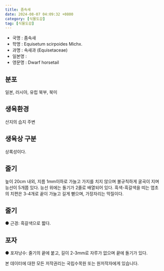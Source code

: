 ```yaml
---
title: 좀속새
date: 2024-08-07 04:09:32 +0800
category: [식물도감]
tag: [식물도감]
---
```




- 국명 : 좀속새
- 학명 : Equisetum scirpoides Michx.
- 과명 : 속새과 (Equisetaceae)
- 일본명 : 
- 영문명 : Dwarf horsetail


## 분포
일본, 러시아, 유럽 북부, 북미
## 생육환경
산지의 습지 주변
## 생육상 구분
상록성이다.
## 줄기
높이 20cm 내외, 지름 1mm이하로 가늘고 가지를 치지 않으며 불규칙하게 굴곡이 지며 능선이 5개쯤 있다. 능선 위에는 돌기가 2줄로 배열되어 있다. 흑색-흑갈색을 띠는 엽초의 치편은 3-4개로 끝이 가늘고 길게 뻗으며, 가장자리는 막질이다. 
## 줄기
● 근경: 흑갈색으로 짧다. 
## 포자
● 포자낭수: 줄기의 끝에 붙고, 길이 2-3mm로 자루가 없으며 끝에 돌기가 있다. 






본 데이터에 대한 모든 저작권리는 국립수목원 또는 원저작자에게 있습니다.
